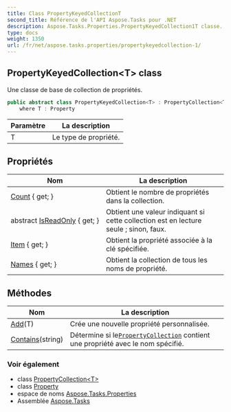 ```yaml
---
title: Class PropertyKeyedCollectionT
second_title: Référence de l'API Aspose.Tasks pour .NET
description: Aspose.Tasks.Properties.PropertyKeyedCollection1T classe. Une classe de base de collection de propriétés.
type: docs
weight: 1350
url: /fr/net/aspose.tasks.properties/propertykeyedcollection-1/
---
```

## PropertyKeyedCollection&lt;T&gt; class

Une classe de base de collection de propriétés.

```csharp
public abstract class PropertyKeyedCollection<T> : PropertyCollection<T>, ICollection<T>
    where T : Property
```

| Paramètre | La description |
| --- | --- |
| T | Le type de propriété. |

## Propriétés

| Nom | La description |
| --- | --- |
| [Count](../../aspose.tasks.properties/propertykeyedcollection-1/count/) { get; } | Obtient le nombre de propriétés dans la collection. |
| abstract [IsReadOnly](../../aspose.tasks.properties/propertykeyedcollection-1/isreadonly/) { get; } | Obtient une valeur indiquant si cette collection est en lecture seule ; sinon, faux. |
| [Item](../../aspose.tasks.properties/propertykeyedcollection-1/item/) { get; } | Obtient la propriété associée à la clé spécifiée. |
| [Names](../../aspose.tasks.properties/propertykeyedcollection-1/names/) { get; } | Obtient la collection de tous les noms de propriété. |

## Méthodes

| Nom | La description |
| --- | --- |
| [Add](../../aspose.tasks.properties/propertykeyedcollection-1/add/)(T) | Crée une nouvelle propriété personnalisée. |
| [Contains](../../aspose.tasks.properties/propertykeyedcollection-1/contains/)(string) | Détermine si le[`PropertyCollection`](../propertycollection-1/) contient une propriété avec le nom spécifié. |

### Voir également

* class [PropertyCollection&lt;T&gt;](../propertycollection-1/)
* class [Property](../property/)
* espace de noms [Aspose.Tasks.Properties](../../aspose.tasks.properties/)
* Assemblée [Aspose.Tasks](../../)


